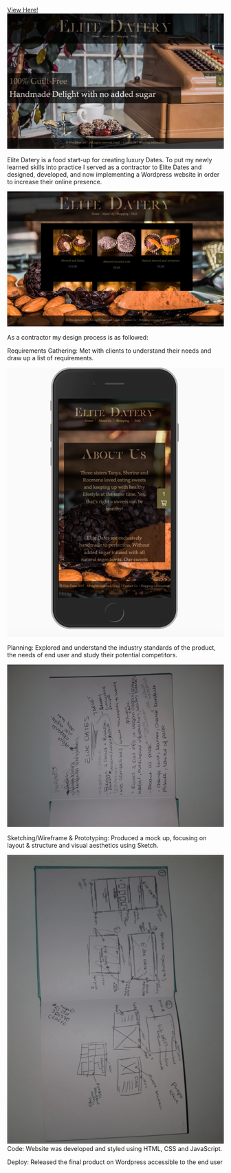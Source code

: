 [View Here!](http://elitedatery.com/ )
![](images/ed.png)

Elite Datery is a food start-up for creating luxury Dates.
To put my newly learned skills into practice I served as a contractor to Elite Dates and designed, developed, and now implementing a Wordpress website in order to increase their online presence.

![](images/ed4.png)

As a contractor my design process is as followed:

Requirements Gathering: Met with clients to understand their needs and draw up a list of requirements.

![](images/ed3.png)

Planning: Explored and understand the industry standards of the product, the needs of end user and study their potential competitors.

![](images/ed6.jpg)

Sketching/Wireframe & Prototyping: Produced a mock up, focusing on layout & structure and visual aesthetics using Sketch. 

![](images/ed7.jpg)
Code: Website was developed and styled using HTML, CSS and JavaScript.

Deploy: Released the final product on Wordpress accessible to the end user
